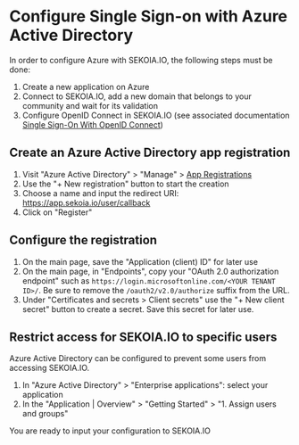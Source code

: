 # Configure Single Sign-on with Azure Active Directory

In order to configure Azure with SEKOIA.IO, the following steps must be done:

1. Create a new application on Azure
2. Connect to SEKOIA.IO, add a new domain that belongs to your community and wait for its validation
3. Configure OpenID Connect in SEKOIA.IO (see associated documentation [Single Sign-On With OpenID Connect](../SSO_openid_connect.md))

## Create an Azure Active Directory app registration

1. Visit "Azure Active Directory" > "Manage" > [App Registrations](https://portal.azure.com/#view/Microsoft_AAD_IAM/ActiveDirectoryMenuBlade/~/RegisteredApps)
2. Use the "+ New registration" button to start the creation
3. Choose a name and input the redirect URI: https://app.sekoia.io/user/callback
4. Click on "Register"

## Configure the registration

1. On the main page, save the "Application (client) ID" for later use
2. On the main page, in "Endpoints", copy your "OAuth 2.0 authorization endpoint" such as `https://login.microsoftonline.com/<YOUR TENANT ID>/`. Be sure to remove the `/oauth2/v2.0/authorize` suffix from the URL.
3. Under "Certificates and secrets > Client secrets" use the "+ New client secret" button to create a secret. Save this secret for later use. 

## Restrict access for SEKOIA.IO to specific users

Azure Active Directory can be configured to prevent some users from accessing SEKOIA.IO.

1. In "Azure Active Directory" > "Enterprise applications": select your application
2. In the "Application | Overview" > "Getting Started" > "1. Assign users and groups"

You are ready to input your configuration to SEKOIA.IO